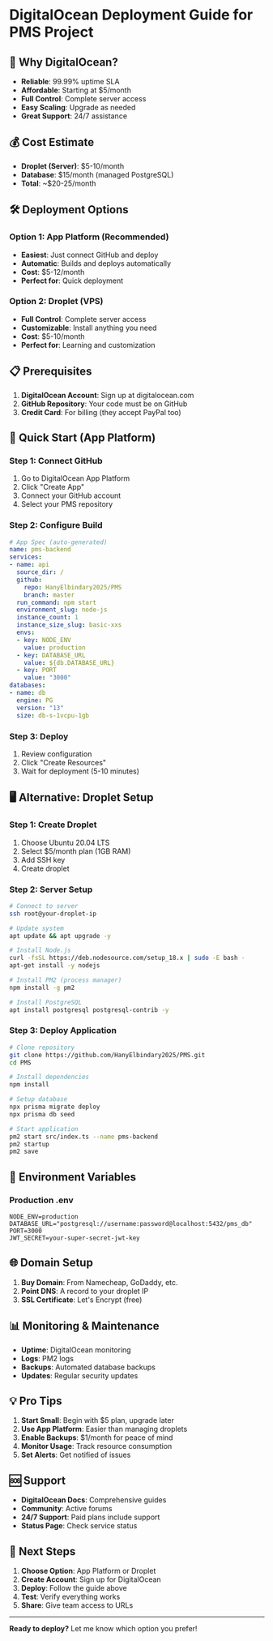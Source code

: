 # DigitalOcean Deployment Guide for PMS Project

## 🚀 **Why DigitalOcean?**
- **Reliable**: 99.99% uptime SLA
- **Affordable**: Starting at $5/month
- **Full Control**: Complete server access
- **Easy Scaling**: Upgrade as needed
- **Great Support**: 24/7 assistance

## 💰 **Cost Estimate**
- **Droplet (Server)**: $5-10/month
- **Database**: $15/month (managed PostgreSQL)
- **Total**: ~$20-25/month

## 🛠️ **Deployment Options**

### **Option 1: App Platform (Recommended)**
- **Easiest**: Just connect GitHub and deploy
- **Automatic**: Builds and deploys automatically
- **Cost**: $5-12/month
- **Perfect for**: Quick deployment

### **Option 2: Droplet (VPS)**
- **Full Control**: Complete server access
- **Customizable**: Install anything you need
- **Cost**: $5-10/month
- **Perfect for**: Learning and customization

## 📋 **Prerequisites**
1. **DigitalOcean Account**: Sign up at digitalocean.com
2. **GitHub Repository**: Your code must be on GitHub
3. **Credit Card**: For billing (they accept PayPal too)

## 🚀 **Quick Start (App Platform)**

### **Step 1: Connect GitHub**
1. Go to DigitalOcean App Platform
2. Click "Create App"
3. Connect your GitHub account
4. Select your PMS repository

### **Step 2: Configure Build**
```yaml
# App Spec (auto-generated)
name: pms-backend
services:
- name: api
  source_dir: /
  github:
    repo: HanyElbindary2025/PMS
    branch: master
  run_command: npm start
  environment_slug: node-js
  instance_count: 1
  instance_size_slug: basic-xxs
  envs:
  - key: NODE_ENV
    value: production
  - key: DATABASE_URL
    value: ${db.DATABASE_URL}
  - key: PORT
    value: "3000"
databases:
- name: db
  engine: PG
  version: "13"
  size: db-s-1vcpu-1gb
```

### **Step 3: Deploy**
1. Review configuration
2. Click "Create Resources"
3. Wait for deployment (5-10 minutes)

## 🖥️ **Alternative: Droplet Setup**

### **Step 1: Create Droplet**
1. Choose Ubuntu 20.04 LTS
2. Select $5/month plan (1GB RAM)
3. Add SSH key
4. Create droplet

### **Step 2: Server Setup**
```bash
# Connect to server
ssh root@your-droplet-ip

# Update system
apt update && apt upgrade -y

# Install Node.js
curl -fsSL https://deb.nodesource.com/setup_18.x | sudo -E bash -
apt-get install -y nodejs

# Install PM2 (process manager)
npm install -g pm2

# Install PostgreSQL
apt install postgresql postgresql-contrib -y
```

### **Step 3: Deploy Application**
```bash
# Clone repository
git clone https://github.com/HanyElbindary2025/PMS.git
cd PMS

# Install dependencies
npm install

# Setup database
npx prisma migrate deploy
npx prisma db seed

# Start application
pm2 start src/index.ts --name pms-backend
pm2 startup
pm2 save
```

## 🔧 **Environment Variables**

### **Production .env**
```env
NODE_ENV=production
DATABASE_URL="postgresql://username:password@localhost:5432/pms_db"
PORT=3000
JWT_SECRET=your-super-secret-jwt-key
```

## 🌐 **Domain Setup**
1. **Buy Domain**: From Namecheap, GoDaddy, etc.
2. **Point DNS**: A record to your droplet IP
3. **SSL Certificate**: Let's Encrypt (free)

## 📊 **Monitoring & Maintenance**
- **Uptime**: DigitalOcean monitoring
- **Logs**: PM2 logs
- **Backups**: Automated database backups
- **Updates**: Regular security updates

## 💡 **Pro Tips**
1. **Start Small**: Begin with $5 plan, upgrade later
2. **Use App Platform**: Easier than managing droplets
3. **Enable Backups**: $1/month for peace of mind
4. **Monitor Usage**: Track resource consumption
5. **Set Alerts**: Get notified of issues

## 🆘 **Support**
- **DigitalOcean Docs**: Comprehensive guides
- **Community**: Active forums
- **24/7 Support**: Paid plans include support
- **Status Page**: Check service status

## 🎯 **Next Steps**
1. **Choose Option**: App Platform or Droplet
2. **Create Account**: Sign up for DigitalOcean
3. **Deploy**: Follow the guide above
4. **Test**: Verify everything works
5. **Share**: Give team access to URLs

---
**Ready to deploy?** Let me know which option you prefer!
